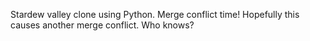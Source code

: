 Stardew valley clone using Python.  Merge conflict time!
Hopefully this causes another merge conflict.
Who knows?